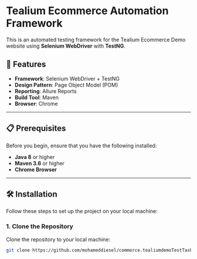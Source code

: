 # Tealium Ecommerce Automation Framework

This is an automated testing framework for the Tealium Ecommerce Demo website using **Selenium WebDriver** with **TestNG**.

## 🚀 Features

- **Framework**: Selenium WebDriver + TestNG
- **Design Pattern**: Page Object Model (POM)
- **Reporting**: Allure Reports
- **Build Tool**: Maven
- **Browser**: Chrome

---

## 📋 Prerequisites

Before you begin, ensure that you have the following installed:

- **Java 8** or higher
- **Maven 3.6** or higher
- **Chrome Browser**

---

## 🛠️ Installation

Follow these steps to set up the project on your local machine:

### 1. **Clone the Repository**

Clone the repository to your local machine:

```bash
git clone https://github.com/mohameddiesel/commerce.tealiumdemoTestTask.git
